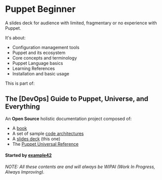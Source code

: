 # Puppet Beginner

A slides deck for audience with limited, fragmentary or no experience with Puppet.

It's about:

- Configuration management tools
- Puppet and its ecosystem
- Core concepts and terminology
- Puppet Language basics
- Learning References
- Installation and basic usage

This is part of:

## The [DevOps] Guide to Puppet, Universe, and Everything

An **Open Source** holistic documentation project composed of:

- A [book](https://github.com/example42/puppetguide-book)
- A set of sample [code architectures](https://github.com/example42/puppetguide-architectures)
- A [slides deck](https://github.com/example42/puppetguide-slides) (this one)
- The [Puppet Universal Reference](https://github.com/example42/puppetguide-reference)

#### Started by [example42](http://www.example42.com)

###### NOTE: All these contents are and will always be WIPAI (Work In Progress, Always Improving).
